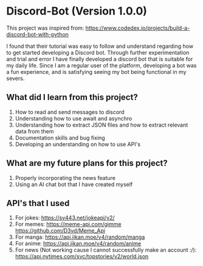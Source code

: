 # Discord-Bot (Version 1.0.0)
This project was inspired from: https://www.codedex.io/projects/build-a-discord-bot-with-python

I found that their tutorial was easy to follow and understand regarding how to get started developing a Discord bot. Through further experimentation and trial and error I have finally developed a discord bot that is suitable for my daily life. Since I am a regular user of the platform, developing a bot was a fun experience, and is satisfying seeing my bot being functional in my severs.

## What did I learn from this project?
1. How to read and send messages to discord
2. Understanding how to use await and asynchro
3. Understanding how to extract JSON files and how to extract relevant data from them
4. Documentation skills and bug fixing
5. Developing an understanding on how to use API's

## What are my future plans for this project?
1. Properly incorporating the news feature
2. Using an AI chat bot that I have created myself

## API's that I used
1. For jokes: https://sv443.net/jokeapi/v2/
2. For memes: https://meme-api.com/gimme  https://github.com/D3vd/Meme_Api
3. For manga: https://api.jikan.moe/v4/random/manga
4. For anime: https://api.jikan.moe/v4/random/anime
5. For news (Not working cause I cannot successfully make an account :/): https://api.nytimes.com/svc/topstories/v2/world.json
